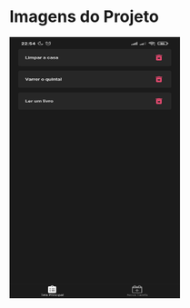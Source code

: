 # Imagens do Projeto

<p>
  <img width="300" height="460" src="images/readme/pagina-principal.jpg" >
</p>
